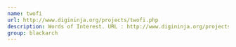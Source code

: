 ```yaml
---
name: twofi
url: http://www.digininja.org/projects/twofi.php
description: Words of Interest. URL : http://www.digininja.org/projects/twofi.php Groups : blackarch blackarch-recon
group: blackarch
---
```

